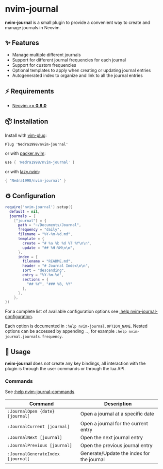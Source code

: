# nvim-journal

**nvim-journal** is a small plugin to provide a convenient way to create and
manage journals in Neovim.

## :sparkles: Features

- Manage multiple different journals
- Support for different journal frequencies for each journal
- Support for custom frequencies
- Optional templates to apply when creating or updating journal entries
- Autogenerated index to organize and link to all the journal entries

## :zap: Requirements

- [Neovim >= **0.8.0**](https://github.com/neovim/neovim/wiki/Installing-Neovim)

## :package: Installation

Install with [vim-plug](https://github.com/junegunn/vim-plug):

```vim
Plug 'Nedra1998/nvim-journal'
```

or with [packer.nvim](https://github.com/wbthomason/packer.nvim):

```lua
use { 'Nedra1998/nvim-journal' }
```

or with [lazy.nvim](https://github.com/folke/lazy.nvim):

```lua
{ 'Nedra1998/nvim-journal' }
```

## :gear: Configuration

```lua
require('nvim-journal').setup({
  default = nil,
  journals = {
    ["journal"] = {
      path = "~/Documents/Journal",
      frequency = "daily",
      filename = "%Y-%m-%d.md",
      template = {
        create = "# %a %b %d %T %Y\n\n",
        update = "## %H:%M\n\n",
      },
      index = {
        filename = "README.md",
        header = "# Journal Index\n\n",
        sort = "descending",
        entry = "%Y-%m-%d",
        sections = {
          "## %Y", "### %B, %Y"
        },
      },
    },
})
```

For a complete list of available configuration options see [:help
nvim-journal-configuration](https://github.com/Nedra1998/nvim-journal/blob/main/doc/nvim-journal.txt).

Each option is documented in `:help nvim-journal.OPTION_NAME`. Nested options
can be accessed by appending `.`., for example `:help
nvim-journal.journals.frequency`.

## :rocket: Usage

**nvim-journal** does _not_ create any key bindings, all interaction with the
plugin is through the user commands or through the lua API.

### Commands

See [:help nvim-journal-commands](https://github.com/Nedra1998/nvim-journal/blob/main/doc/nvim-journal.txt).

| Command                           | Description                               |
| --------------------------------- | ----------------------------------------- |
| `:JournalOpen {date} [journal]`   | Open a journal at a specific date         |
| `:JournalCurrent [journal]`       | Open a journal for the current entry      |
| `:JournalNext [journal]`          | Open the next journal entry               |
| `:JournalPrevious [journal]`      | Open the previous journal entry           |
| `:JournalGenerateIndex [journal]` | Generate/Update the index for the journal |
